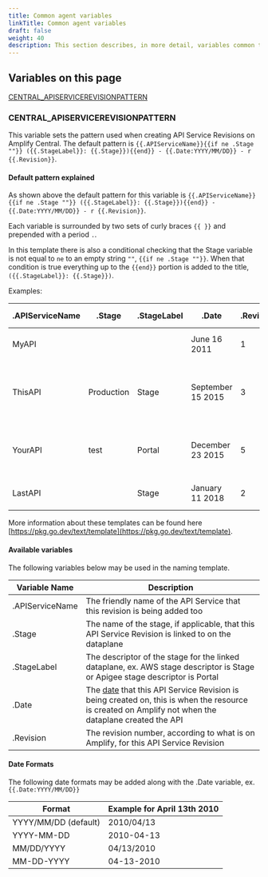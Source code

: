 ```yaml
---
title: Common agent variables
linkTitle: Common agent variables
draft: false
weight: 40
description: This section describes, in more detail, variables common to all agents.
---
```


## Variables on this page

[CENTRAL_APISERVICEREVISIONPATTERN](#central_apiservicerevisionpattern)

### CENTRAL_APISERVICEREVISIONPATTERN

This variable sets the pattern used when creating API Service Revisions on Amplify Central.  The default pattern is `{{.APIServiceName}}{{if ne .Stage ""}} ({{.StageLabel}}: {{.Stage}}){{end}} - {{.Date:YYYY/MM/DD}} - r {{.Revision}}`.

#### Default pattern explained

As shown above the default pattern for this variable is `{{.APIServiceName}}{{if ne .Stage ""}} ({{.StageLabel}}: {{.Stage}}){{end}} - {{.Date:YYYY/MM/DD}} - r {{.Revision}}`.

Each variable is surrounded by two sets of curly braces `{{ }}` and prepended with a period `.`.

In this template there is also a conditional checking that the Stage variable is not equal to `ne` to an empty string `""`, `{{if ne .Stage ""}}`. When that condition is true everything up to the `{{end}}` portion is added to the title, `({{.StageLabel}}: {{.Stage}})`.

Examples:

| .APIServiceName | .Stage     | .StageLabel | .Date             | .Revision | Revision Title                                 |
|-----------------|------------|-------------|-------------------|-----------|------------------------------------------------|
| MyAPI           |            |             | June 16 2011      | 1         | MyAPI - 2011/06/16 - r 1                       |
| ThisAPI         | Production | Stage       | September 15 2015 | 3         | ThisAPI (Stage: Production) - 2015/09/15 - r 3 |
| YourAPI         | test       | Portal      | December 23 2015  | 5         | YourAPI (Portal: test) - 2015/12/23 - r 5      |
| LastAPI         |            | Stage       | January 11 2018   | 2         | LastAPI - 2018/01/11 - r 2                     |

More information about these templates can be found here [https://pkg.go.dev/text/template](https://pkg.go.dev/text/template).

#### Available variables

The following variables below may be used in the naming template.

| Variable Name   | Description                                                                                                                                                          |
|-----------------|----------------------------------------------------------------------------------------------------------------------------------------------------------------------|
| .APIServiceName | The friendly name of the API Service that this revision is being added too                                                                                           |
| .Stage          | The name of the stage, if applicable, that this API Service Revision is linked to on the dataplane                                                                   |
| .StageLabel     | The descriptor of the stage for the linked dataplane, ex. AWS stage descriptor is Stage or Apigee stage descriptor is Portal                                         |
| .Date           | The [date](#date-formats) that this API Service Revision is being created on, this is when the resource is created on Amplify not when the dataplane created the API |
| .Revision       | The revision number, according to what is on Amplify, for this API Service Revision                                                                                  |

#### Date Formats

The following date formats may be added along with the .Date variable, ex. `{{.Date:YYYY/MM/DD}}`

| Format               | Example for April 13th 2010 |
|----------------------|-----------------------------|
| YYYY/MM/DD (default) | 2010/04/13                  |
| YYYY-MM-DD           | 2010-04-13                  |
| MM/DD/YYYY           | 04/13/2010                  |
| MM-DD-YYYY           | 04-13-2010                  |